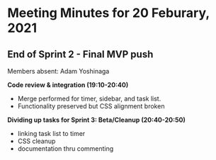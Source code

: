 # Meeting Minutes for 20 Feburary, 2021
## End of Sprint 2 - Final MVP push

Members absent: Adam Yoshinaga

**Code review & integration (19:10-20:40)**
- Merge performed for timer, sidebar, and task list.
- Functionality preserved but CSS alignment broken

**Dividing up tasks for Sprint 3: Beta/Cleanup (20:40-20:50)**
- linking task list to timer
- CSS cleanup
- documentation thru commenting
